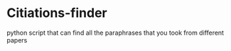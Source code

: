 # Citiations-finder
python script that can find all the paraphrases  that you took from different papers
